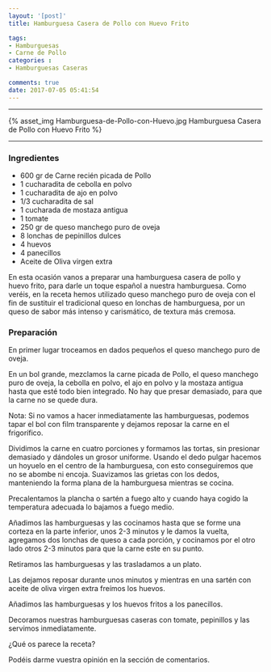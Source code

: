 ```yaml
---
layout: '[post]'
title: Hamburguesa Casera de Pollo con Huevo Frito

tags:
- Hamburguesas
- Carne de Pollo
categories :
- Hamburguesas Caseras

comments: true
date: 2017-07-05 05:41:54
---
```

---
{% asset_img Hamburguesa-de-Pollo-con-Huevo.jpg Hamburguesa Casera de Pollo con Huevo Frito %}


---


### Ingredientes

- 600 gr de Carne recién picada de Pollo
- 1 cucharadita de cebolla en polvo
- 1 cucharadita de ajo en polvo
- 1/3 cucharadita de sal
- 1 cucharada de mostaza antigua
- 1 tomate
- 250 gr de queso manchego puro de oveja
- 8 lonchas de pepinillos dulces
- 4 huevos
- 4 panecillos
- Aceite de Oliva virgen extra

En esta ocasión vanos a preparar una hamburguesa casera de pollo y huevo frito, para darle un toque español a nuestra hamburguesa.
Como veréis, en la receta hemos utilizado queso manchego puro de oveja con el fin de sustituir el tradicional queso en lonchas de hamburguesa, por un queso de sabor más intenso y carismático, de textura más cremosa.

### Preparación

En primer lugar troceamos en dados pequeños el queso manchego puro de oveja.

En un bol grande, mezclamos la carne picada de Pollo, el queso manchego puro de oveja, la cebolla en polvo, el ajo en polvo y la mostaza antigua hasta que esté todo bien integrado. No hay que presar demasiado, para que la carne no se quede dura.

Nota: Si no vamos a hacer inmediatamente las hamburguesas, podemos tapar el bol con film transparente y dejamos reposar la carne en el frigorífico.

Dividimos la carne en cuatro porciones y formamos las tortas, sin presionar demasiado y dándoles un grosor uniforme. Usando el dedo pulgar hacemos un hoyuelo en el centro de la hamburguesa, con esto conseguiremos que no se abombe ni encoja.
Suavizamos las grietas con los dedos, manteniendo la forma plana de la hamburguesa mientras se cocina.

Precalentamos la plancha o sartén a fuego alto y cuando haya cogido la temperatura adecuada lo bajamos a fuego medio.

Añadimos las hamburguesas y las cocinamos hasta que se forme una corteza en la parte inferior,  unos 2-3 minutos y le damos la vuelta, agregamos dos lonchas de queso a cada porción, y cocinamos por el otro lado otros 2-3 minutos para que la carne este en su punto.

Retiramos las hamburguesas y las trasladamos a un plato.

Las dejamos reposar durante unos minutos y mientras en una sartén con aceite de oliva virgen extra freímos los huevos.

Añadimos las hamburguesas y los huevos fritos a los panecillos.

Decoramos nuestras hamburguesas caseras con tomate, pepinillos y las servimos inmediatamente.


¿Qué os parece la receta?

Podéis darme vuestra opinión en la sección de comentarios.
